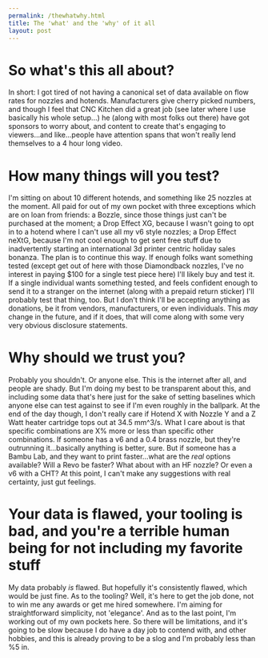 ```yaml
---
permalink: /thewhatwhy.html
title: The 'what' and the 'why' of it all
layout: post
---
```


# So what's this all about?
In short: I got tired of not having a canonical set of data available on flow rates for nozzles and hotends.  Manufacturers give cherry picked numbers, and though I feel that CNC Kitchen did a great job (see later where I use basically his whole setup...) he (along with most folks out there) have got sponsors to worry about, and content to create that's engaging to viewers...and like...people have attention spans that won't really lend themselves to a 4 hour long video.

# How many things will you test?
I'm sitting on about 10 different hotends, and something like 25 nozzles at the moment.  All paid for out of my own pocket with three exceptions which are on loan from friends: a Bozzle, since those things just can't be purchased at the moment; a Drop Effect XG, because I wasn't going to opt in to a hotend where I can't use all my v6 style nozzles; a Drop Effect neXtG, because I'm not cool enough to get sent free stuff due to inadvertently starting an international 3d printer centric holiday sales bonanza.  The plan is to continue this way.  If enough folks want something tested (except get out of here with those Diamondback nozzles, I've no interest in paying $100 for a single test piece here) I'll likely buy and test it.  If a single individual wants something tested, and feels confident enough to send it to a stranger on the internet (along with a prepaid return sticker) I'll probably test that thing, too.  But I don't think I'll be accepting anything as donations, be it from vendors, manufacturers, or even individuals.  This _may_ change in the future, and if it does, that will come along with some very very obvious disclosure statements.

# Why should we trust you?
Probably you shouldn't.  Or anyone else.  This is the internet after all, and people are shady.  But I'm doing my best to be transparent about this, and including some data that's here just for the sake of setting baselines which anyone else can test against to see if I'm even roughly in the ballpark.  At the end of the day though, I don't really care if Hotend X with Nozzle Y and a Z Watt heater cartridge tops out at 34.5 mm^3/s.  What I care about is that specific combinations are X% more or less than specific other combinations.  If someone has a v6 and a 0.4 brass nozzle, but they're outrunning it...basically anything is better, sure.  But if someone has a Bambu Lab, and they want to print faster...what are the _real_ options available?  Will a Revo be faster? What about with an HF nozzle?  Or even a v6 with a CHT?  At this point, I can't make any suggestions with real certainty, just gut feelings.

# Your data is flawed, your tooling is bad, and you're a terrible human being for not including my favorite stuff
My data probably _is_ flawed.  But hopefully it's consistently flawed, which would be just fine.  As to the tooling? Well, it's here to get the job done, not to win me any awards or get me hired somewhere.  I'm aiming for straightforward simplicity, not 'elegance'.  And as to the last point, I'm working out of my own pockets here.  So there will be limitations, and it's going to be slow because I do have a day job to contend with, and other hobbies, and this is already proving to be a slog and I'm probably less than %5 in.
